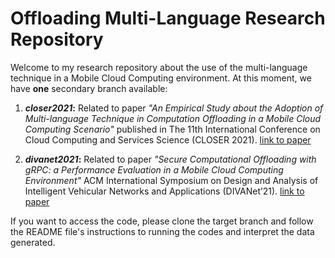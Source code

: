 # Offloading Multi-Language Research Repository 

Welcome to my research repository about the use of the multi-language technique in a Mobile Cloud Computing environment. At this moment, we have **one** secondary branch available:

1. ***closer2021*:** Related to paper *"An Empirical Study about the Adoption of Multi-language Technique in Computation Offloading in a Mobile Cloud Computing Scenario"* published in The 11th International Conference on Cloud Computing and Services Science (CLOSER 2021). <a href="https://www.insticc.org/node/TechnicalProgram/closer/2021/presentationDetails/104378"> link to paper </a>

2. ***divanet2021*:** Related to paper *"Secure Computational Offloading with gRPC: a Performance Evaluation in a Mobile Cloud Computing Environment"* ACM International Symposium on Design and Analysis of Intelligent Vehicular Networks and Applications (DIVANet’21). <a href="http://symposium.nsercdiva.com/2021/index.html"> link to paper </a>

If you want to access the code, please clone the target branch and follow the README file's instructions to running the codes and interpret the data generated.

